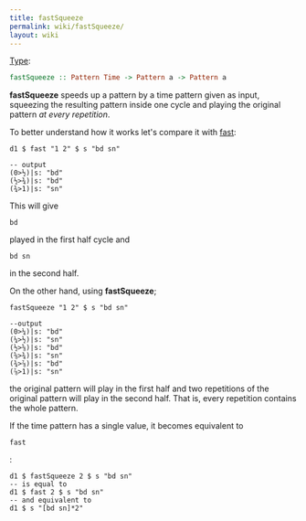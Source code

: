 ```yaml
---
title: fastSqueeze
permalink: wiki/fastSqueeze/
layout: wiki
---
```


[Type](/wiki/Type_signatures "wikilink"):

``` haskell
fastSqueeze :: Pattern Time -> Pattern a -> Pattern a
```

**fastSqueeze** speeds up a pattern by a time pattern given as input,
squeezing the resulting pattern inside one cycle and playing the
original pattern *at every repetition*.

To better understand how it works let's compare it with
[fast](fast "wikilink"):

    d1 $ fast "1 2" $ s "bd sn"

    -- output
    (0>½)|s: "bd"
    (½>¾)|s: "bd"
    (¾>1)|s: "sn"

This will give

    bd

played in the first half cycle and

    bd sn

in the second half.

On the other hand, using **fastSqueeze**;

    fastSqueeze "1 2" $ s "bd sn"

    --output
    (0>¼)|s: "bd"
    (¼>½)|s: "sn"
    (½>⅝)|s: "bd"
    (⅝>¾)|s: "sn"
    (¾>⅞)|s: "bd"
    (⅞>1)|s: "sn"

the original pattern will play in the first half and two repetitions of
the original pattern will play in the second half. That is, every
repetition contains the whole pattern.

If the time pattern has a single value, it becomes equivalent to

    fast

:

    d1 $ fastSqueeze 2 $ s "bd sn"
    -- is equal to
    d1 $ fast 2 $ s "bd sn"
    -- and equivalent to
    d1 $ s "[bd sn]*2"
